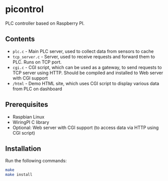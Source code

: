 # picontrol

PLC controller based on Raspberry PI.

## Contents

* `plc.c` - Main PLC server, used to collect data from sensors to cache
* `tcp_server.c` - Server, used to receive requests and forward them to PLC. Runs on TCP port.
* `cgi.c` - CGI script, which can be used as a gateway, to send requests to TCP server using HTTP. Should be compiled and installed to Web server with CGI support
* `/html` - Demo HTML site, which uses CGI script to display various data from PLC on dashboard 

## Prerequisites

* Raspbian Linux
* WiringPI C library
* Optional: Web server with CGI support (to access data via HTTP using CGI script)

## Installation

Run the following commands:

```bash
make
make install
```

